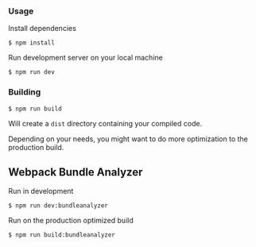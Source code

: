 ### Usage

Install dependencies

```
$ npm install
```

Run development server on your local machine

```
$ npm run dev
```

### Building

```
$ npm run build
```

Will create a `dist` directory containing your compiled code.

Depending on your needs, you might want to do more optimization to the production build.

## Webpack Bundle Analyzer

Run in development

```
$ npm run dev:bundleanalyzer
```

Run on the production optimized build

```
$ npm run build:bundleanalyzer
```

